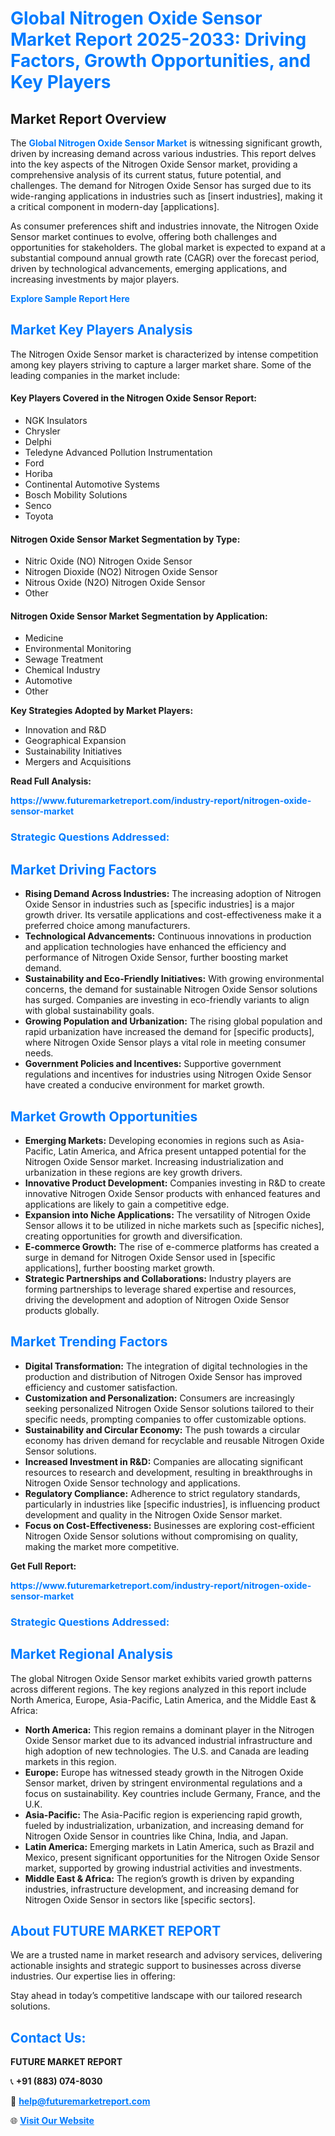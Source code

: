 <h1 style="color: #007BFF;">Global Nitrogen Oxide Sensor Market Report 2025-2033: Driving Factors, Growth Opportunities, and Key Players</h1>

<section id="overview">
<h2>Market Report Overview</h2>
<p>The <a href="https://www.futuremarketreport.com/industry-report/nitrogen-oxide-sensor-market" style="color: #007BFF; text-decoration: none;"><strong>Global Nitrogen Oxide Sensor Market</strong></a> is witnessing significant growth, driven by increasing demand across various industries. This report delves into the key aspects of the Nitrogen Oxide Sensor market, providing a comprehensive analysis of its current status, future potential, and challenges. The demand for Nitrogen Oxide Sensor has surged due to its wide-ranging applications in industries such as [insert industries], making it a critical component in modern-day [applications].</p>
<p>As consumer preferences shift and industries innovate, the Nitrogen Oxide Sensor market continues to evolve, offering both challenges and opportunities for stakeholders. The global market is expected to expand at a substantial compound annual growth rate (CAGR) over the forecast period, driven by technological advancements, emerging applications, and increasing investments by major players.</p>
</section>

<section id="overview">
<p><a href="https://www.futuremarketreport.com/request-sample/reportId=81454" style="color: #007BFF; text-decoration: none;"><strong>Explore Sample Report Here</strong></a></p>
</section>

<section id="key-players">
<h2 style="color: #007BFF;">Market Key Players Analysis</h2>
<p>The Nitrogen Oxide Sensor market is characterized by intense competition among key players striving to capture a larger market share. Some of the leading companies in the market include:</p>
<h4>Key Players Covered in the Nitrogen Oxide Sensor Report:</h4>
<ul><li>NGK Insulators</li><li>Chrysler</li><li>Delphi</li><li>Teledyne Advanced Pollution Instrumentation</li><li>Ford</li><li>Horiba</li><li>Continental Automotive Systems</li><li>Bosch Mobility Solutions</li><li>Senco</li><li>Toyota</li></ul>
<h4>Nitrogen Oxide Sensor Market Segmentation by Type:</h4>
<ul><li>Nitric Oxide (NO) Nitrogen Oxide Sensor</li><li>Nitrogen Dioxide (NO2) Nitrogen Oxide Sensor</li><li>Nitrous Oxide (N2O) Nitrogen Oxide Sensor</li><li>Other</li></ul>

<h4>Nitrogen Oxide Sensor Market Segmentation by Application:</h4>
<ul><li>Medicine</li><li>Environmental Monitoring</li><li>Sewage Treatment</li><li>Chemical Industry</li><li>Automotive</li><li>Other</li></ul>
<p><strong>Key Strategies Adopted by Market Players:</strong></p>
<ul>
<li>Innovation and R&D</li>
<li>Geographical Expansion</li>
<li>Sustainability Initiatives</li>
<li>Mergers and Acquisitions</li>
</ul>
</section>

<section>
<p><strong>Read Full Analysis: </strong></p><a href="https://www.futuremarketreport.com/industry-report/nitrogen-oxide-sensor-market" style="color: #007BFF; text-decoration: none;"><strong>https://www.futuremarketreport.com/industry-report/nitrogen-oxide-sensor-market</strong></a>
<h3 style="color: #007BFF;">Strategic Questions Addressed:</h3>
</section>

<section id="driving-factors">
<h2 style="color: #007BFF;">Market Driving Factors</h2>
<ul>
<li><strong>Rising Demand Across Industries:</strong> The increasing adoption of Nitrogen Oxide Sensor in industries such as [specific industries] is a major growth driver. Its versatile applications and cost-effectiveness make it a preferred choice among manufacturers.</li>
<li><strong>Technological Advancements:</strong> Continuous innovations in production and application technologies have enhanced the efficiency and performance of Nitrogen Oxide Sensor, further boosting market demand.</li>
<li><strong>Sustainability and Eco-Friendly Initiatives:</strong> With growing environmental concerns, the demand for sustainable Nitrogen Oxide Sensor solutions has surged. Companies are investing in eco-friendly variants to align with global sustainability goals.</li>
<li><strong>Growing Population and Urbanization:</strong> The rising global population and rapid urbanization have increased the demand for [specific products], where Nitrogen Oxide Sensor plays a vital role in meeting consumer needs.</li>
<li><strong>Government Policies and Incentives:</strong> Supportive government regulations and incentives for industries using Nitrogen Oxide Sensor have created a conducive environment for market growth.</li>
</ul>
</section>

<section id="growth-opportunities">
<h2 style="color: #007BFF;">Market Growth Opportunities</h2>
<ul>
<li><strong>Emerging Markets:</strong> Developing economies in regions such as Asia-Pacific, Latin America, and Africa present untapped potential for the Nitrogen Oxide Sensor market. Increasing industrialization and urbanization in these regions are key growth drivers.</li>
<li><strong>Innovative Product Development:</strong> Companies investing in R&D to create innovative Nitrogen Oxide Sensor products with enhanced features and applications are likely to gain a competitive edge.</li>
<li><strong>Expansion into Niche Applications:</strong> The versatility of Nitrogen Oxide Sensor allows it to be utilized in niche markets such as [specific niches], creating opportunities for growth and diversification.</li>
<li><strong>E-commerce Growth:</strong> The rise of e-commerce platforms has created a surge in demand for Nitrogen Oxide Sensor used in [specific applications], further boosting market growth.</li>
<li><strong>Strategic Partnerships and Collaborations:</strong> Industry players are forming partnerships to leverage shared expertise and resources, driving the development and adoption of Nitrogen Oxide Sensor products globally.</li>
</ul>
</section>

<section id="trending-factors">
<h2 style="color: #007BFF;">Market Trending Factors</h2>
<ul>
<li><strong>Digital Transformation:</strong> The integration of digital technologies in the production and distribution of Nitrogen Oxide Sensor has improved efficiency and customer satisfaction.</li>
<li><strong>Customization and Personalization:</strong> Consumers are increasingly seeking personalized Nitrogen Oxide Sensor solutions tailored to their specific needs, prompting companies to offer customizable options.</li>
<li><strong>Sustainability and Circular Economy:</strong> The push towards a circular economy has driven demand for recyclable and reusable Nitrogen Oxide Sensor solutions.</li>
<li><strong>Increased Investment in R&D:</strong> Companies are allocating significant resources to research and development, resulting in breakthroughs in Nitrogen Oxide Sensor technology and applications.</li>
<li><strong>Regulatory Compliance:</strong> Adherence to strict regulatory standards, particularly in industries like [specific industries], is influencing product development and quality in the Nitrogen Oxide Sensor market.</li>
<li><strong>Focus on Cost-Effectiveness:</strong> Businesses are exploring cost-efficient Nitrogen Oxide Sensor solutions without compromising on quality, making the market more competitive.</li>
</ul>
</section>

<section>
<p><strong>Get Full Report: </strong></p><a href="https://www.futuremarketreport.com/industry-report/nitrogen-oxide-sensor-market" style="color: #007BFF; text-decoration: none;"><strong>https://www.futuremarketreport.com/industry-report/nitrogen-oxide-sensor-market</strong></a>
<h3 style="color: #007BFF;">Strategic Questions Addressed:</h3>
</section>


<section id="regional-analysis">
<h2 style="color: #007BFF;">Market Regional Analysis</h2>
<p>The global Nitrogen Oxide Sensor market exhibits varied growth patterns across different regions. The key regions analyzed in this report include North America, Europe, Asia-Pacific, Latin America, and the Middle East & Africa:</p>
<ul>
<li><strong>North America:</strong> This region remains a dominant player in the Nitrogen Oxide Sensor market due to its advanced industrial infrastructure and high adoption of new technologies. The U.S. and Canada are leading markets in this region.</li>
<li><strong>Europe:</strong> Europe has witnessed steady growth in the Nitrogen Oxide Sensor market, driven by stringent environmental regulations and a focus on sustainability. Key countries include Germany, France, and the U.K.</li>
<li><strong>Asia-Pacific:</strong> The Asia-Pacific region is experiencing rapid growth, fueled by industrialization, urbanization, and increasing demand for Nitrogen Oxide Sensor in countries like China, India, and Japan.</li>
<li><strong>Latin America:</strong> Emerging markets in Latin America, such as Brazil and Mexico, present significant opportunities for the Nitrogen Oxide Sensor market, supported by growing industrial activities and investments.</li>
<li><strong>Middle East & Africa:</strong> The region’s growth is driven by expanding industries, infrastructure development, and increasing demand for Nitrogen Oxide Sensor in sectors like [specific sectors].</li>
</ul>
</section>

<footer>
<h2 style="color: #007BFF;">About FUTURE MARKET REPORT</h2>
<p>We are a trusted name in market research and advisory services, delivering actionable insights and strategic support to businesses across diverse industries. Our expertise lies in offering:</p>

<p>Stay ahead in today’s competitive landscape with our tailored research solutions.</p>

<h2 style="color: #007BFF;">Contact Us:</h2>
<p><strong>FUTURE MARKET REPORT</strong></p>
<p>📞 <strong>+91 (883) 074-8030</strong></p>
<p>📧 <strong><a href="mailto:help@futuremarketreport.com" style="color: #007BFF;">help@futuremarketreport.com</a></strong></p>
<p>🌐 <strong><a href="https://www.futuremarketreport.com/" style="color: #007BFF;">Visit Our Website</a></strong></p>
</footer>